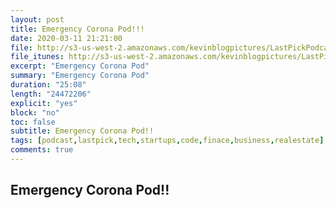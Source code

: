 ```yaml
---
layout: post
title: Emergency Corona Pod!!!
date: 2020-03-11 21:21:00
file: http://s3-us-west-2.amazonaws.com/kevinblogpictures/LastPickPodcastE8.mp3
file_itunes: http://s3-us-west-2.amazonaws.com/kevinblogpictures/LastPickPodcastE8.m4a
excerpt: "Emergency Corona Pod"
summary: "Emergency Corona Pod"
duration: "25:08"
length: "24472206"
explicit: "yes"
block: "no"
toc: false
subtitle: Emergency Corona Pod!!
tags: [podcast,lastpick,tech,startups,code,finace,business,realestate]
comments: true
---
```


## Emergency Corona Pod!!
